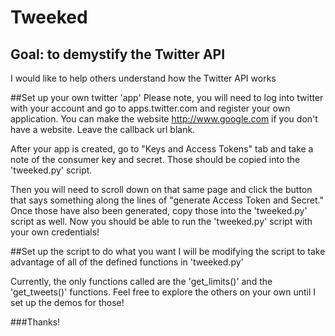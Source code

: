 # Tweeked

## Goal: to demystify the Twitter API
I would like to help others understand how the Twitter API works

##Set up your own twitter 'app'
Please note, you will need to log into twitter with your account and go to apps.twitter.com and register your own application. You can
make the website http://www.google.com if you don't have a website. Leave the callback url blank.

After your app is created, go to "Keys and Access Tokens" tab and take a note of the consumer key and
secret. Those should be copied into the 'tweeked.py' script. 

Then you will need to scroll down on that same page and click the button that says something along the 
lines of "generate Access Token and Secret." Once those have also been generated, copy those into the 
'tweeked.py' script as well. Now you should be able to run the 'tweeked.py' script with your own credentials!

##Set up the script to do what you want
I will be modifying the script to take advantage of all of the defined functions in 'tweeked.py'

Currently, the only functions called are the 'get_limits()' and the 'get_tweets()' functions. Feel free to explore the others
on your own until I set up the demos for those!

###Thanks!
